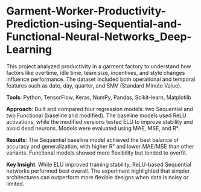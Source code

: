 # Garment-Worker-Productivity-Prediction-using-Sequential-and-Functional-Neural-Networks_Deep-Learning

This project analyzed productivity in a garment factory to understand how factors like overtime, idle time, team size, incentives, and style changes influence performance. The dataset included both operational and temporal features such as date, day, quarter, and SMV (Standard Minute Value).

**Tools**: Python, TensorFlow, Keras, NumPy, Pandas, Scikit-learn, Matplotlib

**Approach**: Built and compared four regression models: two Sequential and two Functional (baseline and modified). The baseline models used ReLU activations, while the modified versions tested ELU to improve stability and avoid dead neurons. Models were evaluated using MAE, MSE, and R².

**Results**: The Sequential baseline model achieved the best balance of accuracy and generalization, with higher R² and lower MAE/MSE than other variants. Functional models showed more flexibility but tended to overfit.

**Key Insight**: While ELU improved training stability, ReLU-based Sequential networks performed best overall. The experiment highlighted that simpler architectures can outperform more flexible designs when data is noisy or limited.

